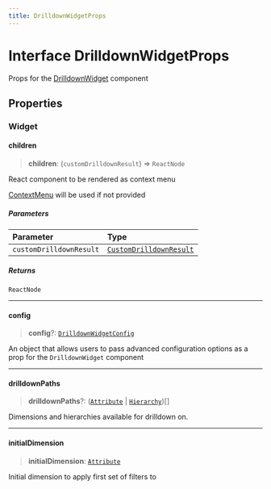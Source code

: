 ```yaml
---
title: DrilldownWidgetProps
---
```


# Interface DrilldownWidgetProps

Props for the [DrilldownWidget](../drilldown/function.DrilldownWidget.md) component

## Properties

### Widget

#### children

> **children**: (`customDrilldownResult`) => `ReactNode`

React component to be rendered as context menu

[ContextMenu](../drilldown/function.ContextMenu.md) will be used if not provided

##### Parameters

| Parameter | Type |
| :------ | :------ |
| `customDrilldownResult` | [`CustomDrilldownResult`](../type-aliases/type-alias.CustomDrilldownResult.md) |

##### Returns

`ReactNode`

***

#### config

> **config**?: [`DrilldownWidgetConfig`](../type-aliases/type-alias.DrilldownWidgetConfig.md)

An object that allows users to pass advanced configuration options as a prop for the `DrilldownWidget` component

***

#### drilldownPaths

> **drilldownPaths**?: ([`Attribute`](../../sdk-data/interfaces/interface.Attribute.md) \| [`Hierarchy`](interface.Hierarchy.md))[]

Dimensions and hierarchies available for drilldown on.

***

#### initialDimension

> **initialDimension**: [`Attribute`](../../sdk-data/interfaces/interface.Attribute.md)

Initial dimension to apply first set of filters to

